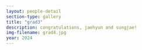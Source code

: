 ```yaml
---
layout: people-detail
section-type: gallery
title: "grad3"
description: congratulations, jaehyun and sungjae!
img-filename: grad4.jpg
year: 2024
---
```

